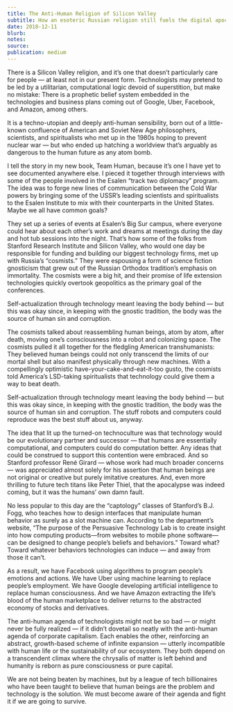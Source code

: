 ```yaml
---
title: The Anti-Human Religion of Silicon Valley
subtitle: How an esoteric Russian religion still fuels the digital apocalypse
date: 2018-12-11
blurb:
notes:
source:
publication: medium
---
```


There is a Silicon Valley religion, and it’s one that doesn’t particularly care for people — at least not in our present form. Technologists may pretend to be led by a utilitarian, computational logic devoid of superstition, but make no mistake: There is a prophetic belief system embedded in the technologies and business plans coming out of Google, Uber, Facebook, and Amazon, among others.

It is a techno-utopian and deeply anti-human sensibility, born out of a little-known confluence of American and Soviet New Age philosophers, scientists, and spiritualists who met up in the 1980s hoping to prevent nuclear war — but who ended up hatching a worldview that’s arguably as dangerous to the human future as any atom bomb.

I tell the story in my new book, Team Human, because it’s one I have yet to see documented anywhere else. I pieced it together through interviews with some of the people involved in the Esalen “track two diplomacy” program. The idea was to forge new lines of communication between the Cold War powers by bringing some of the USSR’s leading scientists and spiritualists to the Esalen Institute to mix with their counterparts in the United States. Maybe we all have common goals?

They set up a series of events at Esalen’s Big Sur campus, where everyone could hear about each other’s work and dreams at meetings during the day and hot tub sessions into the night. That’s how some of the folks from Stanford Research Institute and Silicon Valley, who would one day be responsible for funding and building our biggest technology firms, met up with Russia’s “cosmists.” They were espousing a form of science fiction gnosticism that grew out of the Russian Orthodox tradition’s emphasis on immortality. The cosmists were a big hit, and their promise of life extension technologies quickly overtook geopolitics as the primary goal of the conferences.

Self-actualization through technology meant leaving the body behind — but this was okay since, in keeping with the gnostic tradition, the body was the source of human sin and corruption.

The cosmists talked about reassembling human beings, atom by atom, after death, moving one’s consciousness into a robot and colonizing space. The cosmists pulled it all together for the fledgling American transhumanists: They believed human beings could not only transcend the limits of our mortal shell but also manifest physically through new machines. With a compellingly optimistic have-your-cake-and-eat-it-too gusto, the cosmists told America’s LSD-taking spiritualists that technology could give them a way to beat death.

Self-actualization through technology meant leaving the body behind — but this was okay since, in keeping with the gnostic tradition, the body was the source of human sin and corruption. The stuff robots and computers could reproduce was the best stuff about us, anyway.

The idea that lit up the turned-on technoculture was that technology would be our evolutionary partner and successor — that humans are essentially computational, and computers could do computation better. Any ideas that could be construed to support this contention were embraced. And so Stanford professor René Girard — whose work had much broader concerns — was appreciated almost solely for his assertion that human beings are not original or creative but purely imitative creatures. And, even more thrilling to future tech titans like Peter Thiel, that the apocalypse was indeed coming, but it was the humans’ own damn fault.

No less popular to this day are the “captology” classes of Stanford’s B.J. Fogg, who teaches how to design interfaces that manipulate human behavior as surely as a slot machine can. According to the department’s website, “The purpose of the Persuasive Technology Lab is to create insight into how computing products—from websites to mobile phone software—can be designed to change people’s beliefs and behaviors.” Toward what? Toward whatever behaviors technologies can induce — and away from those it can’t.

As a result, we have Facebook using algorithms to program people’s emotions and actions. We have Uber using machine learning to replace people’s employment. We have Google developing artificial intelligence to replace human consciousness. And we have Amazon extracting the life’s blood of the human marketplace to deliver returns to the abstracted economy of stocks and derivatives.

The anti-human agenda of technologists might not be so bad — or might never be fully realized — if it didn’t dovetail so neatly with the anti-human agenda of corporate capitalism. Each enables the other, reinforcing an abstract, growth-based scheme of infinite expansion — utterly incompatible with human life or the sustainability of our ecosystem. They both depend on a transcendent climax where the chrysalis of matter is left behind and humanity is reborn as pure consciousness or pure capital.

We are not being beaten by machines, but by a league of tech billionaires who have been taught to believe that human beings are the problem and technology is the solution. We must become aware of their agenda and fight it if we are going to survive.
